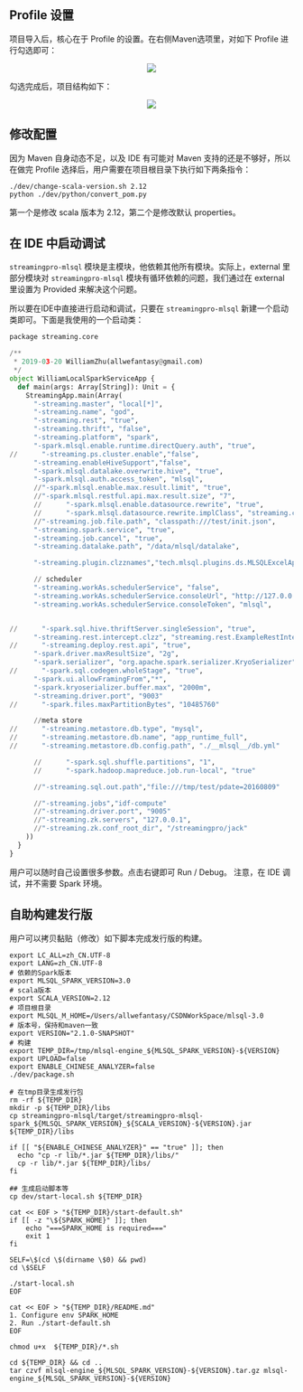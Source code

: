 ## Profile 设置
项目导入后，核心在于 Profile 的设置。在右侧Maven选项里，对如下 Profile 进行勾选即可：

<center><img src="/byzer-lang/zh-cn/developer/dev_env/images/dev_env_3_profile.png" /></center>

勾选完成后，项目结构如下：

<center><img src="/byzer-lang/zh-cn/developer/dev_env/images/dev_env_3_project.png" /></center>

## 修改配置
因为 Maven 自身动态不足，以及 IDE 有可能对 Maven 支持的还是不够好，所以在做完 Profile 选择后，用户需要在项目根目录下执行如下两条指令：

```
./dev/change-scala-version.sh 2.12
python ./dev/python/convert_pom.py
```

第一个是修改 scala 版本为 2.12，第二个是修改默认 properties。

## 在 IDE 中启动调试
```streamingpro-mlsql``` 模块是主模块，他依赖其他所有模块。实际上，external 里部分模块对 ```streamingpro-mlsql``` 模块有循环依赖的问题，我们通过在 external 里设置为 Provided 来解决这个问题。

所以要在IDE中直接进行启动和调试，只要在 ```streamingpro-mlsql``` 新建一个启动类即可。下面是我使用的一个启动类：

```python
package streaming.core

/**
 * 2019-03-20 WilliamZhu(allwefantasy@gmail.com)
 */
object WilliamLocalSparkServiceApp {
  def main(args: Array[String]): Unit = {
    StreamingApp.main(Array(
      "-streaming.master", "local[*]",
      "-streaming.name", "god",
      "-streaming.rest", "true",
      "-streaming.thrift", "false",
      "-streaming.platform", "spark",
      "-spark.mlsql.enable.runtime.directQuery.auth", "true",
//      "-streaming.ps.cluster.enable","false",
      "-streaming.enableHiveSupport","false",
      "-spark.mlsql.datalake.overwrite.hive", "true",
      "-spark.mlsql.auth.access_token", "mlsql",
      //"-spark.mlsql.enable.max.result.limit", "true",
      //"-spark.mlsql.restful.api.max.result.size", "7",
      //      "-spark.mlsql.enable.datasource.rewrite", "true",
      //      "-spark.mlsql.datasource.rewrite.implClass", "streaming.core.datasource.impl.TestRewrite",
      //"-streaming.job.file.path", "classpath:///test/init.json",
      "-streaming.spark.service", "true",
      "-streaming.job.cancel", "true",
      "-streaming.datalake.path", "/data/mlsql/datalake",

      "-streaming.plugin.clzznames","tech.mlsql.plugins.ds.MLSQLExcelApp",

      // scheduler
      "-streaming.workAs.schedulerService", "false",
      "-streaming.workAs.schedulerService.consoleUrl", "http://127.0.0.1:9002",
      "-streaming.workAs.schedulerService.consoleToken", "mlsql",


//      "-spark.sql.hive.thriftServer.singleSession", "true",
      "-streaming.rest.intercept.clzz", "streaming.rest.ExampleRestInterceptor",
//      "-streaming.deploy.rest.api", "true",
      "-spark.driver.maxResultSize", "2g",
      "-spark.serializer", "org.apache.spark.serializer.KryoSerializer",
//      "-spark.sql.codegen.wholeStage", "true",
      "-spark.ui.allowFramingFrom","*",
      "-spark.kryoserializer.buffer.max", "2000m",
      "-streaming.driver.port", "9003"
//      "-spark.files.maxPartitionBytes", "10485760"

      //meta store
//      "-streaming.metastore.db.type", "mysql",
//      "-streaming.metastore.db.name", "app_runtime_full",
//      "-streaming.metastore.db.config.path", "./__mlsql__/db.yml"

      //      "-spark.sql.shuffle.partitions", "1",
      //      "-spark.hadoop.mapreduce.job.run-local", "true"

      //"-streaming.sql.out.path","file:///tmp/test/pdate=20160809"

      //"-streaming.jobs","idf-compute"  
      //"-streaming.driver.port", "9005"
      //"-streaming.zk.servers", "127.0.0.1",
      //"-streaming.zk.conf_root_dir", "/streamingpro/jack"
    ))
  }
}
```

用户可以随时自己设置很多参数。点击右键即可 Run / Debug。 注意，在 IDE 调试，并不需要 Spark 环境。

## 自助构建发行版
用户可以拷贝黏贴（修改）如下脚本完成发行版的构建。

```
export LC_ALL=zh_CN.UTF-8
export LANG=zh_CN.UTF-8
# 依赖的Spark版本
export MLSQL_SPARK_VERSION=3.0
# scala版本
export SCALA_VERSION=2.12
# 项目根目录
export MLSQL_M_HOME=/Users/allwefantasy/CSDNWorkSpace/mlsql-3.0
# 版本号，保持和maven一致
export VERSION="2.1.0-SNAPSHOT"
# 构建
export TEMP_DIR=/tmp/mlsql-engine_${MLSQL_SPARK_VERSION}-${VERSION}
export UPLOAD=false
export ENABLE_CHINESE_ANALYZER=false
./dev/package.sh

# 在tmp目录生成发行包
rm -rf ${TEMP_DIR}
mkdir -p ${TEMP_DIR}/libs
cp streamingpro-mlsql/target/streamingpro-mlsql-spark_${MLSQL_SPARK_VERSION}_${SCALA_VERSION}-${VERSION}.jar ${TEMP_DIR}/libs

if [[ "${ENABLE_CHINESE_ANALYZER}" == "true" ]]; then
  echo "cp -r lib/*.jar ${TEMP_DIR}/libs/"
  cp -r lib/*.jar ${TEMP_DIR}/libs/
fi

## 生成启动脚本等
cp dev/start-local.sh ${TEMP_DIR}

cat << EOF > "${TEMP_DIR}/start-default.sh"
if [[ -z "\${SPARK_HOME}" ]]; then
    echo "===SPARK_HOME is required==="
    exit 1
fi

SELF=\$(cd \$(dirname \$0) && pwd)
cd \$SELF

./start-local.sh
EOF

cat << EOF > "${TEMP_DIR}/README.md"
1. Configure env SPARK_HOME
2. Run ./start-default.sh
EOF

chmod u+x  ${TEMP_DIR}/*.sh

cd ${TEMP_DIR} && cd ..
tar czvf mlsql-engine_${MLSQL_SPARK_VERSION}-${VERSION}.tar.gz mlsql-engine_${MLSQL_SPARK_VERSION}-${VERSION}
```

